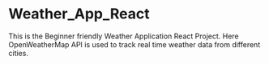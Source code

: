 # Weather_App_React
This is the Beginner friendly Weather Application React Project. Here OpenWeatherMap API is used to track real time weather data from different cities.
